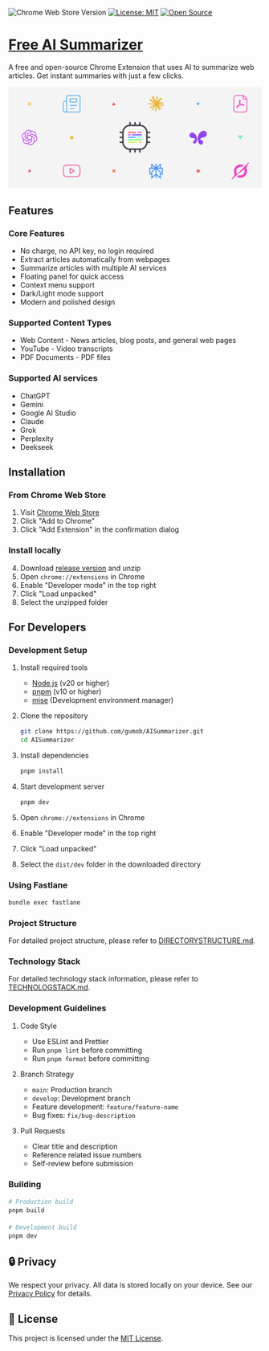 ![Chrome Web Store Version](https://img.shields.io/chrome-web-store/v/ojofnhnjhhjfpgenkakhpajjeidplidd?style=flat&label=Chrome%20Extension)
[![License: MIT](https://img.shields.io/badge/License-MIT-yellow.svg)](https://opensource.org/licenses/MIT)
[![Open Source](https://img.shields.io/badge/Open%20Source-Yes-blue.svg)](https://github.com/gumob/AISummarizer)

# [Free AI Summarizer](https://github.com/gumob/AISummarizer)

A free and open-source Chrome Extension that uses AI to summarize web articles. Get instant summaries with just a few clicks.

<img src="https://raw.githubusercontent.com/gumob/AISummarizer/refs/heads/main/screenshot.png" alt="Banner">

## Features

### Core Features

- No charge, no API key, no login required
- Extract articles automatically from webpages
- Summarize articles with multiple AI services
- Floating panel for quick access
- Context menu support
- Dark/Light mode support
- Modern and polished design

### Supported Content Types

- Web Content - News articles, blog posts, and general web pages
- YouTube - Video transcripts
- PDF Documents - PDF files

### Supported AI services

- ChatGPT
- Gemini
- Google AI Studio
- Claude
- Grok
- Perplexity
- Deekseek

## Installation

### From Chrome Web Store

1. Visit [Chrome Web Store](https://chromewebstore.google.com/detail/free-ai-summarizer/ojofnhnjhhjfpgenkakhpajjeidplidd)
2. Click "Add to Chrome"
3. Click "Add Extension" in the confirmation dialog

### Install locally

4. Download [release version](https://github.com/gumob/AISummarizer/releases) and unzip
5. Open `chrome://extensions` in Chrome
6. Enable "Developer mode" in the top right
7. Click "Load unpacked"
8. Select the unzipped folder

## For Developers

### Development Setup

1. Install required tools

   - [Node.js](https://nodejs.org/) (v20 or higher)
   - [pnpm](https://pnpm.io/) (v10 or higher)
   - [mise](https://mise.jdx.dev/) (Development environment manager)

2. Clone the repository

   ```bash
   git clone https://github.com/gumob/AISummarizer.git
   cd AISummarizer
   ```

3. Install dependencies

   ```bash
   pnpm install
   ```

4. Start development server

   ```bash
   pnpm dev
   ```

5. Open `chrome://extensions` in Chrome
6. Enable "Developer mode" in the top right
7. Click "Load unpacked"
8. Select the `dist/dev` folder in the downloaded directory

### Using Fastlane

```bash
bundle exec fastlane
```

### Project Structure

For detailed project structure, please refer to [DIRECTORYSTRUCTURE.md](./DIRECTORYSTRUCTURE.md).

### Technology Stack

For detailed technology stack information, please refer to [TECHNOLOGSTACK.md](./TECHNOLOGSTACK.md).

### Development Guidelines

1. Code Style

   - Use ESLint and Prettier
   - Run `pnpm lint` before committing
   - Run `pnpm format` before committing

2. Branch Strategy

   - `main`: Production branch
   - `develop`: Development branch
   - Feature development: `feature/feature-name`
   - Bug fixes: `fix/bug-description`

3. Pull Requests
   - Clear title and description
   - Reference related issue numbers
   - Self-review before submission

### Building

```bash
# Production build
pnpm build

# Development build
pnpm dev
```

## 🔒 Privacy

We respect your privacy. All data is stored locally on your device. See our [Privacy Policy](./PRIVACY.md) for details.

## 📝 License

This project is licensed under the [MIT License](./LICENSE).
